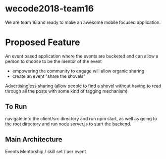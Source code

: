 # wecode2018-team16

We are team 16 and ready to make an awesome mobile focused application.

# Proposed Feature
An event based application where the events are bucketed and can allow a person to choose to be the mentor of the event
- empowering the community to engage will allow organic sharing
- create an event "share the shovels"

Advertisingless sharing (allow people to find a shovel without having to read through all the posts with some kind of tagging mechanism)

## To Run

navigate into the client/src directory and run npm start, as well as going to the root directory and run node server.js to start the backend. 

## Main Architecture
Events
Mentorship / skill set / per event

